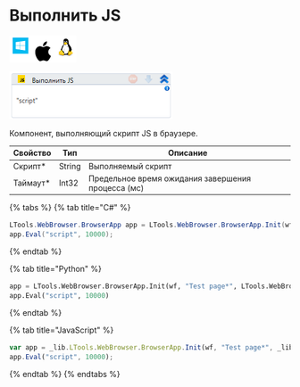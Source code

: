 # Выполнить JS

![](<../../../.gitbook/assets/image (119) (7).png>)

![](<../../../.gitbook/assets/image (407).png>)

Компонент, выполняющий скрипт JS в браузере.

| Свойство  | Тип    | Описание                                           |
| --------- | ------ | -------------------------------------------------- |
| Скрипт\*  | String | Выполняемый скрипт                                 |
| Таймаут\* | Int32  | Предельное время ожидания завершения процесса (мс) |

{% tabs %}
{% tab title="C#" %}
```csharp
LTools.WebBrowser.BrowserApp app = LTools.WebBrowser.BrowserApp.Init(wf, "Test page*", LTools.WebBrowser.Model.BrowserTypes_Short.IE);
app.Eval("script", 10000);
```
{% endtab %}

{% tab title="Python" %}
```python
app = LTools.WebBrowser.BrowserApp.Init(wf, "Test page*", LTools.WebBrowser.Model.BrowserTypes_Short.IE)
app.Eval("script", 10000)
```
{% endtab %}

{% tab title="JavaScript" %}
```javascript
var app = _lib.LTools.WebBrowser.BrowserApp.Init(wf, "Test page*", _lib.LTools.WebBrowser.Model.BrowserTypes_Short.IE);
app.Eval("script", 10000);
```
{% endtab %}
{% endtabs %}
